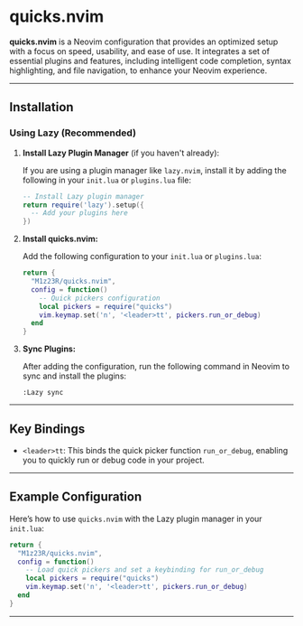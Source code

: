 # quicks.nvim

**quicks.nvim** is a Neovim configuration that provides an optimized setup with a focus on speed, usability, and ease of use. It integrates a set of essential plugins and features, including intelligent code completion, syntax highlighting, and file navigation, to enhance your Neovim experience.

---

## Installation

### Using Lazy (Recommended)

1. **Install Lazy Plugin Manager** (if you haven't already):

   If you are using a plugin manager like `lazy.nvim`, install it by adding the following in your `init.lua` or `plugins.lua` file:

   ```lua
   -- Install Lazy plugin manager
   return require('lazy').setup({
     -- Add your plugins here
   })
   ```

2. **Install quicks.nvim:**

   Add the following configuration to your `init.lua` or `plugins.lua`:

   ```lua
   return {
     "M1z23R/quicks.nvim",
     config = function()
       -- Quick pickers configuration
       local pickers = require("quicks")
       vim.keymap.set('n', '<leader>tt', pickers.run_or_debug)
     end
   }
   ```

3. **Sync Plugins:**

   After adding the configuration, run the following command in Neovim to sync and install the plugins:

   ```vim
   :Lazy sync
   ```

---

## Key Bindings

- `<leader>tt`: This binds the quick picker function `run_or_debug`, enabling you to quickly run or debug code in your project.

---

## Example Configuration

Here’s how to use `quicks.nvim` with the Lazy plugin manager in your `init.lua`:

```lua
return {
  "M1z23R/quicks.nvim",
  config = function()
    -- Load quick pickers and set a keybinding for run_or_debug
    local pickers = require("quicks")
    vim.keymap.set('n', '<leader>tt', pickers.run_or_debug)
  end
}
```

---
